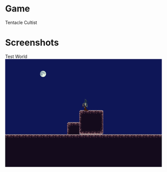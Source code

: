 # Game
Tentacle Cultist

# Screenshots
Test World
![](https://github.com/ProjectDescent/Game/blob/master/Game/Screenshots/Untitled.jpeg)
